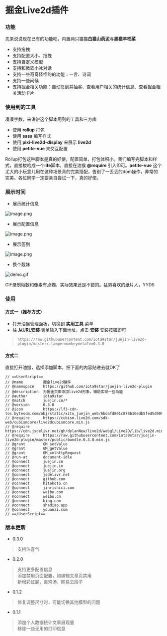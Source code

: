# 掘金Live2d插件

### 功能

先来说说现在已有的功能吧，内置两只猫猫**白猫山药泥**与**黑猫羊栖菜**

- 支持拖拽
- 支持配置大小、拖拽
- 支持自定义模型
- 支持和微软小冰对话
- 支持一些奇奇怪怪的的功能：一言、诗词
- 支持一些问候
- 支持掘金相关功能：自动签到并抽奖、查看用户相关的统计信息、查看掘金相关活动卡片


### 使用到的工具

凑凑字数，来讲讲这个脚本用到的工具和三方库

- 使用 **rollup** 打包
- 使用 **sass** 编写样式
- 使用 **pixi-live2d-display** 来展示 **live2d**
- 使用 **petite-vue** 来交互配置

Rollup打包这种脚本是真的好使，配置简单，打包体积小。我们编写完脚本和样式，直接梭哈成一个**iife**脚本，直接在油猴 **@require** 引入即可。**petite-vue** 这个尤大的小玩意儿用在这种场景真的完美搭配，告别了一丢丢的dom操作，非常的完美。各位同学一定要亲自尝试一下，真的好使。


### 展示时间

- 展示统计信息


![image.png](https://p3-juejin.byteimg.com/tos-cn-i-k3u1fbpfcp/91a5161990a54fd3a4d962c8b3b019b2~tplv-k3u1fbpfcp-watermark.image?)

- 展示配置信息


![image.png](https://p1-juejin.byteimg.com/tos-cn-i-k3u1fbpfcp/0d70b8726b6044a9acd27a90b0d39997~tplv-k3u1fbpfcp-watermark.image?)

- 展示签到


![image.png](https://p6-juejin.byteimg.com/tos-cn-i-k3u1fbpfcp/9bf73a6cbf14465c831356d717df2e89~tplv-k3u1fbpfcp-watermark.image?)

- 换个靓妹


![demo.gif](https://p3-juejin.byteimg.com/tos-cn-i-k3u1fbpfcp/af0ef569635f4d459eea1abf41d20b7c~tplv-k3u1fbpfcp-watermark.image?)

GIF录制帧数和像素有点糊，实际效果还是不错的。猛男喜欢的纸片人，YYDS

### 使用

#### 方式一（推荐方式）

- 打开油猴管理面板，切换到 **实用工具** 菜单  
- 往 **从URL安装** 表单输入下面地址，点击 **安装** 安装按钮即可  

> `https://raw.githubusercontent.com/iota9star/juejin-live2d-plugin/master/.tampermonkeymeta?v=0.3.0`

#### 方式二

直接打开油猴，选择添加脚本，把下面的内容贴进去就OK了

```tampermonkeymeta
// ==UserScript==
// @name         掘金live2d插件
// @namespace    https://github.com/iota9star/juejin-live2d-plugin
// @description  为掘金页面添加live2d形象，辅助实现一些功能
// @author       iota9star
// @match        juejin.cn/*
// @version      0.3.0
// @icon         https://lf3-cdn-tos.bytescm.com/obj/static/xitu_juejin_web/6bdafd801c878b10edb5fed5d00969e9.svg
// @require      https://cubism.live2d.com/sdk-web/cubismcore/live2dcubismcore.min.js
// @require      https://cdn.jsdelivr.net/gh/dylanNew/live2d/webgl/Live2D/lib/live2d.min.js
// @require      https://raw.githubusercontent.com/iota9star/juejin-live2d-plugin/master/public/bundle.0.3.0.min.js
// @grant        GM_setValue
// @grant        GM_getValue
// @grant        GM_xmlhttpRequest
// @run-at       document-idle
// @connect      juejin.cn
// @connect      juejin.im
// @connect      juejin.org
// @connect      jsdelivr.net
// @connect      github.com
// @connect      hitokoto.cn
// @connect      jinrishici.com
// @connect      weibo.com
// @connect      weibo.cn
// @connect      bing.com
// @connect      shadiao.app
// @connect      yduanzi.com
// ==/UserScript==

```

### 版本更新
- 0.3.0

> 支持沾喜气

- 0.2.0

> 支持更多配置信息  
> 添加禁用页面配置，如编辑文章页禁用  
> 新增彩虹屁，毒鸡汤，网易云段子

- 0.1.2

> 修复调整尺寸时，可能切换其他模型的问题

- 0.1.1  

> 添加个人数据统计文章展现量  
> 移除一些无用的打印信息
